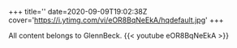 +++
title=''
date=2020-09-09T19:02:38Z
cover='https://i.ytimg.com/vi/eOR8BqNeEkA/hqdefault.jpg'
+++

All content belongs to GlennBeck.
{{< youtube eOR8BqNeEkA >}}
